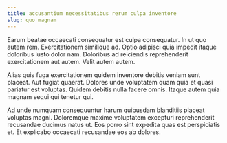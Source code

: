 ```yaml
---
title: accusantium necessitatibus rerum culpa inventore
slug: quo magnam
---
```


Earum beatae occaecati consequatur est culpa consequatur. In ut quo autem rem. Exercitationem similique ad. Optio adipisci quia impedit itaque doloribus iusto dolor nam. Doloribus ad reiciendis reprehenderit exercitationem aut autem. Velit autem autem.

Alias quis fuga exercitationem quidem inventore debitis veniam sunt placeat. Aut fugiat quaerat. Dolores unde voluptatem quam quia et quasi pariatur est voluptas. Quidem debitis nulla facere omnis. Itaque autem quia magnam sequi qui tenetur qui.

Ad unde numquam consequuntur harum quibusdam blanditiis placeat voluptas magni. Doloremque maxime voluptatem excepturi reprehenderit recusandae ducimus natus ut. Eos porro sint expedita quas est perspiciatis et. Et explicabo occaecati recusandae eos ab dolores.
